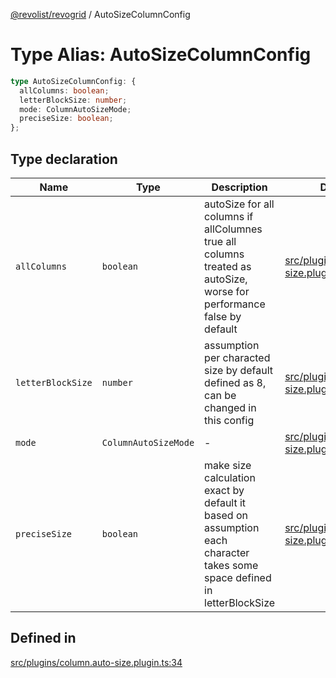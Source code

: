 [@revolist/revogrid](README.md) / AutoSizeColumnConfig

# Type Alias: AutoSizeColumnConfig

```ts
type AutoSizeColumnConfig: {
  allColumns: boolean;
  letterBlockSize: number;
  mode: ColumnAutoSizeMode;
  preciseSize: boolean;
};
```

## Type declaration

| Name | Type | Description | Defined in |
| ------ | ------ | ------ | ------ |
| `allColumns` | `boolean` | autoSize for all columns if allColumnes true all columns treated as autoSize, worse for performance false by default | [src/plugins/column.auto-size.plugin.ts:42](https://github.com/revolist/revogrid/blob/15bed16e98b0807fadb0bfdae87d4c121f88e09e/src/plugins/column.auto-size.plugin.ts#L42) |
| `letterBlockSize` | `number` | assumption per characted size by default defined as 8, can be changed in this config | [src/plugins/column.auto-size.plugin.ts:47](https://github.com/revolist/revogrid/blob/15bed16e98b0807fadb0bfdae87d4c121f88e09e/src/plugins/column.auto-size.plugin.ts#L47) |
| `mode` | `ColumnAutoSizeMode` | - | [src/plugins/column.auto-size.plugin.ts:36](https://github.com/revolist/revogrid/blob/15bed16e98b0807fadb0bfdae87d4c121f88e09e/src/plugins/column.auto-size.plugin.ts#L36) |
| `preciseSize` | `boolean` | make size calculation exact by default it based on assumption each character takes some space defined in letterBlockSize | [src/plugins/column.auto-size.plugin.ts:50](https://github.com/revolist/revogrid/blob/15bed16e98b0807fadb0bfdae87d4c121f88e09e/src/plugins/column.auto-size.plugin.ts#L50) |

## Defined in

[src/plugins/column.auto-size.plugin.ts:34](https://github.com/revolist/revogrid/blob/15bed16e98b0807fadb0bfdae87d4c121f88e09e/src/plugins/column.auto-size.plugin.ts#L34)

